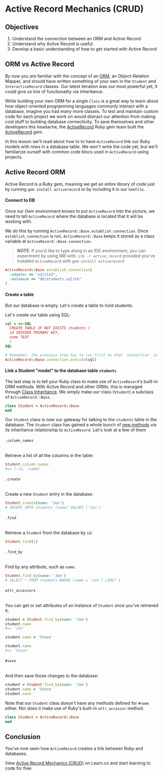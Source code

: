 # Active Record Mechanics (CRUD)

## Objectives

1.  Understand the connection between an ORM and Active Record
2.  Understand why Active Record is useful
3.  Develop a basic understanding of how to get started with Active Record

## ORM vs Active Record

By now you are familiar with the concept of an [ORM][], an Object-Relation
Mapper, and should have written something of your own in the `Student` and
`InteractiveRecord` classes. Our latest iteration was our most powerful yet,
it could give us lots of functionality via inheritance.

While building your own ORM for a single `Class` is a great way to learn about
how object-oriented programming languages commonly interact with a database,
imagine you had _many_ more classes. To test and maintain custom code for each
project we work on would distract our attention from making cool stuff to
building database connectivity. To save themselves and other developers this
headache, the [ActiveRecord][ar] Ruby gem team built the [ActiveRecord][ar]
gem.

In this lesson we'll read about how to to have `ActiveRecord` link our Ruby
models with rows in a database table. We won't write the code yet, but we'll
familiarize ourself with common code blocs used in `ActiveRecord`-using
projects.

## Active Record ORM

Active Record is a Ruby gem, meaning we get an entire library of code just by
running `gem install activerecord` or by including it in our `Gemfile`.

#### Connect to DB

Once our Gem environment knows to put `ActiveRecord` into the picture, we need
to tell `ActiveRecord` where the database is located that it will be working
with.

We do this by running `ActiveRecord::Base.establish_connection`. Once
`establish_connection` is run, `ActiveRecord::Base` keeps it stored as a class
variable at `ActiveRecord::Base.connection`.

> **NOTE**: If you'd like to type along in an IDE environment, you can experiment by using
> IRB with: `irb -r active_record` provided you've installed `ActiveRecord` with
> `gem install activerecord`

```ruby
ActiveRecord::Base.establish_connection(
  :adapter => "sqlite3",
  :database => "db/students.sqlite"
)
```

#### Create a table

But our database is empty. Let's create a table to hold students.

Let's create our table using SQL:

```ruby
sql = <<-SQL
  CREATE TABLE IF NOT EXISTS students (
  id INTEGER PRIMARY KEY,
  name TEXT
  )
SQL

# Remember, the previous step has to run first so that `connection` is set!
ActiveRecord::Base.connection.execute(sql)
```

#### Link a Student "model" to the database table `students`

The last step is to tell your Ruby class to make use of `ActiveRecord`'s
built-in ORM methods. With Active Record and other ORMs, this is managed
through [Class Inheritance][ci]. We simply make _our_ class (`Student`) a
subclass of `ActiveRecord::Base`.

```ruby
class Student < ActiveRecord::Base
end
```

Our `Student` class is now our gateway for talking to the `students` table in
the database. The `Student` class has gained a whole bunch of [new
methods][ar-methods] via its inheritance relationship to `ActiveRecord`. Let's
look at a few of them

###### `.column_names`

Retrieve a list of all the columns in the table:

```ruby
Student.column_names
#=> [:id, :name]
```

###### `.create`

Create a new `Student` entry in the database:

```ruby
Student.create(name: 'Jon')
# INSERT INTO students (name) VALUES ('Jon')
```

###### `.find`

Retrieve a `Student` from the database by `id`:

```ruby
Student.find(1)
```

###### `.find_by`

Find by any attribute, such as `name`:

```ruby
Student.find_by(name: 'Jon')
# SELECT * FROM students WHERE (name = 'Jon') LIMIT 1
```

###### `attr_accessors`

You can get or set attributes of an instance of `Student` once you've retrieved
it:

```ruby
student = Student.find_by(name: 'Jon')
student.name
#=> 'Jon'

student.name = 'Steve'

student.name
#=> 'Steve'
```

###### `#save`

And then save those changes to the database:

```ruby
student = Student.find_by(name: 'Jon')
student.name = 'Steve'
student.save
```

Note that our `Student` class doesn't have any methods defined for `#name`
either. Nor does it make use of Ruby's built-in `attr_accessor` method.

```ruby
class Student < ActiveRecord::Base
end
```

## Conclusion

You've now seen how `ActiveRecord` creates a link between Ruby and databases.

<p data-visibility='hidden'>View <a href='https://learn.co/lessons/active-record-mechanics-crud' title='Active Record Mechanics (CRUD)'>Active Record Mechanics (CRUD)</a> on Learn.co and start learning to code for free.</p>

[orm]: http://en.wikipedia.org/wiki/Object-relational_mapping
[ar]: http://guides.rubyonrails.org/active_record_basics.html
[ci]: http://rubylearning.com/satishtalim/ruby_inheritance.html
[ar-methods]: http://guides.rubyonrails.org/active_record_basics.html#creating-active-record-models
